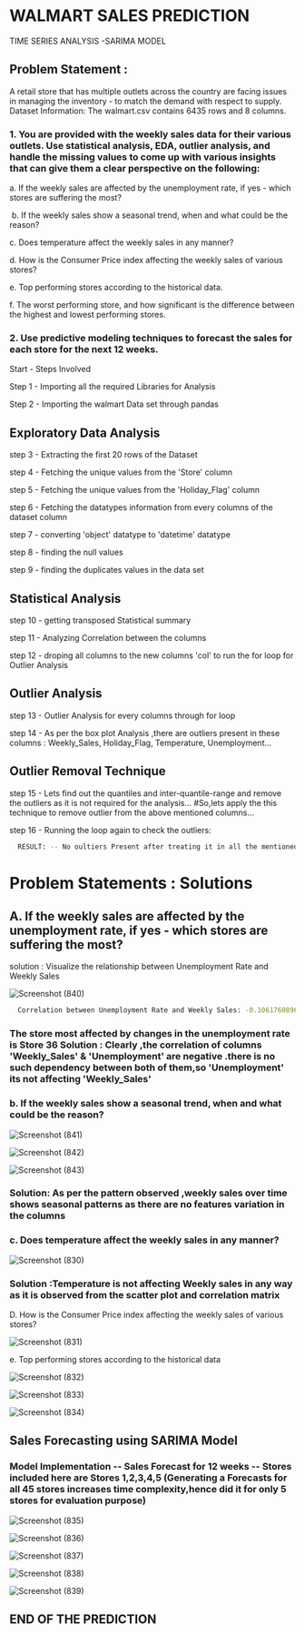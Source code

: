 # WALMART SALES PREDICTION

TIME SERIES ANALYSIS -SARIMA MODEL

## Problem Statement :

A retail store that has multiple outlets across the country are facing issues in managing the inventory - to match the demand with respect to supply. Dataset Information: The walmart.csv contains 6435 rows and 8 columns.

### 1. You are provided with the weekly sales data for their various outlets. Use statistical analysis, EDA, outlier analysis, and handle the missing values to come up with various insights that can give them a clear perspective on the following:​

a. If the weekly sales are affected by the unemployment rate, if yes - which stores are suffering the most?

​
b. If the weekly sales show a seasonal trend, when and what could be the reason?

c. Does temperature affect the weekly sales in any manner?

​d. How is the Consumer Price index affecting the weekly sales of various stores?

​e. Top performing stores according to the historical data.

​f. The worst performing store, and how significant is the difference between the highest and lowest performing stores.


### 2. Use predictive modeling techniques to forecast the sales for each store for the next 12 weeks.
Start - Steps Involved

Step 1 - Importing all the required Libraries for Analysis

Step 2 - Importing the walmart Data set through pandas

## Exploratory Data Analysis
step 3 - Extracting the first 20 rows of the Dataset

step 4 - Fetching the unique values from the 'Store' column

step 5 - Fetching the unique values from the 'Holiday_Flag' column

step 6 - Fetching the datatypes information from every columns of the dataset column

step 7 - converting 'object' datatype to 'datetime' datatype

step 8 - finding the null values

step 9 - finding the duplicates values in the data set

## Statistical Analysis
step 10 - getting transposed Statistical summary

step 11 - Analyzing Correlation between the columns

step 12 - droping all columns to the new columns 'col' to run the for loop for Outlier Analysis

## Outlier Analysis
step 13 - Outlier Analysis for every columns through for loop

step 14 - As per the box plot Analysis ,there are outliers present in these columns : Weekly_Sales, Holiday_Flag, Temperature, Unemployment...

## Outlier Removal Technique
step 15 - Lets find out the quantiles and inter-quantile-range and remove the outliers as it is not required for the analysis... #So,lets apply the this technique to remove outlier from the above mentioned columns...

step 16 - Running the loop again to check the outliers:




```bash
  RESULT: -- No oultiers Present after treating it in all the mentioned columns
```


 # Problem Statements : Solutions

## A. If the weekly sales are affected by the unemployment rate, if yes - which stores are suffering the most?

solution : Visualize the relationship between Unemployment Rate and Weekly Sales

![Screenshot (840)](https://github.com/VishnuTejaDumpala/Walmart-Sales-Prediction/assets/170489710/8245bd0d-543c-425b-962d-f414d1faf64e)


```bash
  Correlation between Unemployment Rate and Weekly Sales: -0.10617608965795419.
```

### The store most affected by changes in the unemployment rate is Store 36 Solution : Clearly ,the correlation of columns 'Weekly_Sales' & 'Unemployment' are negative .there is no such dependency between both of them,so 'Unemployment' its not affecting 'Weekly_Sales'

### b. If the weekly sales show a seasonal trend, when and what could be the reason?

![Screenshot (841)](https://github.com/VishnuTejaDumpala/Walmart-Sales-Prediction/assets/170489710/d0a28c6c-2943-42ce-b64b-344f72a9ece7)

![Screenshot (842)](https://github.com/VishnuTejaDumpala/Walmart-Sales-Prediction/assets/170489710/4bb882e8-ac34-45d2-ada2-7a5e175a5242)

![Screenshot (843)](https://github.com/VishnuTejaDumpala/Walmart-Sales-Prediction/assets/170489710/222a7666-29fc-4fc8-8adf-90fc2450fe5a)


### Solution: As per the pattern observed ,weekly sales over time shows seasonal patterns as there are no features variation in the columns

### c. Does temperature affect the weekly sales in any manner?

![Screenshot (830)](https://github.com/VishnuTejaDumpala/Walmart-Sales-Prediction/assets/170489710/58ac6568-65cd-4cc3-83a1-490552a4f3fb)

### Solution :Temperature is not affecting Weekly sales in any way as it is observed from the scatter plot and correlation matrix

D. How is the Consumer Price index affecting the weekly sales of various stores?

![Screenshot (831)](https://github.com/VishnuTejaDumpala/Walmart-Sales-Prediction/assets/170489710/c442d5c7-0dd0-4db8-8de0-36da681f9b81)

e. Top performing stores according to the historical data

![Screenshot (832)](https://github.com/VishnuTejaDumpala/Walmart-Sales-Prediction/assets/170489710/f255c634-d8d4-4ab8-829d-db401269ce99)

![Screenshot (833)](https://github.com/VishnuTejaDumpala/Walmart-Sales-Prediction/assets/170489710/4eb03e83-460c-4dfb-bb93-ce49c45de0a4)

![Screenshot (834)](https://github.com/VishnuTejaDumpala/Walmart-Sales-Prediction/assets/170489710/34bcd362-fb9a-49e8-a9bb-5bbc4aceb560)

## Sales Forecasting using SARIMA Model

### Model Implementation -- Sales Forecast for 12 weeks -- Stores included here are Stores 1,2,3,4,5 (Generating a Forecasts for all 45 stores increases time complexity,hence did it for only 5 stores for evaluation purpose)

![Screenshot (835)](https://github.com/VishnuTejaDumpala/Walmart-Sales-Prediction/assets/170489710/1ff75888-b980-4035-8c00-25e2109c9104)

![Screenshot (836)](https://github.com/VishnuTejaDumpala/Walmart-Sales-Prediction/assets/170489710/01aed36f-5bf9-42e0-83b1-428a01427b6a)

![Screenshot (837)](https://github.com/VishnuTejaDumpala/Walmart-Sales-Prediction/assets/170489710/74ab9821-77c5-4885-a4d1-84b78d65d8e8)

![Screenshot (838)](https://github.com/VishnuTejaDumpala/Walmart-Sales-Prediction/assets/170489710/39eea0c8-f989-4285-8f57-4b7dea677f1e)

![Screenshot (839)](https://github.com/VishnuTejaDumpala/Walmart-Sales-Prediction/assets/170489710/62ea99bb-9911-445b-a54a-2c905de26593)

## END OF THE PREDICTION







